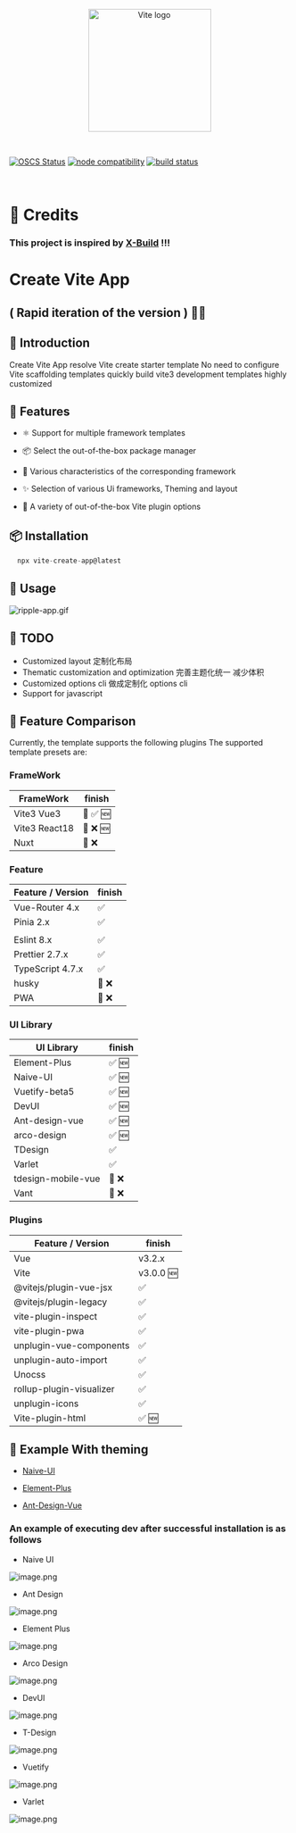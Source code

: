 <p align="center">
  <a href="https://vitejs.dev" target="_blank" rel="noopener noreferrer">
      <img width="220" src="https://jzzx-docs.netlify.app/assets/vite.4d21301c.png" alt="Vite logo">
  </a>
</p>
<br/>
<p align="center">

[![OSCS Status](https://www.oscs1024.com/platform/badge/ErKeLost/vite-cli.svg?size=small)](https://www.oscs1024.com/project/ErKeLost/vite-cli?ref=badge_small)
<a href="https://nodejs.org/en/about/releases/"><img src="https://img.shields.io/node/v/vite.svg" alt="node compatibility"></a>
<a href="https://github.com/vitejs/vite/actions/workflows/ci.yml"><img src="https://github.com/vitejs/vite/actions/workflows/ci.yml/badge.svg?branch=main" alt="build status"></a>


</p>
<br/>

# 🌸 Credits

### This project is inspired by [X-Build](https://github.com/code-device/x-build) !!!

# Create Vite App

## ( Rapid iteration of the version ) 🚧🚧

## 📖 Introduction

Create Vite App resolve Vite create starter template No need to configure Vite scaffolding templates quickly build vite3 development templates highly customized

## 🌈 Features

- ⚛️ Support for multiple framework templates

- 📦 Select the out-of-the-box package manager

- 🚀 Various characteristics of the corresponding framework

- ✨ Selection of various Ui frameworks, Theming and layout

- 🍰 A variety of out-of-the-box Vite plugin options

## 📦 Installation

```ts
  npx vite-create-app@latest
```

## 🦄 Usage

![ripple-app.gif](https://user-images.githubusercontent.com/66500121/187821940-556aba41-30d4-4d34-9093-d911f6257a2a.gif)






## 🍰 TODO

- Customized layout 定制化布局
- Thematic customization and optimization 完善主题化统一 减少体积
- Customized options cli 做成定制化 options cli
- Support for javascript



## 🤖 Feature Comparison

Currently, the template supports the following plugins
The supported template presets are:

### FrameWork

| FrameWork     | finish   |
| ------------- | -------- |
| Vite3 Vue3    | 🚧 ✅ 🆕 |
| Vite3 React18 | 🚧 ❌ 🆕 |
| Nuxt          | 🚧 ❌    |

### Feature

| Feature / Version | finish |
| ----------------- | ------ |
| Vue-Router 4.x    | ✅     |
| Pinia 2.x         | ✅     |
|                   |        |
| Eslint 8.x        | ✅     |
| Prettier 2.7.x    | ✅     |
| TypeScript 4.7.x  | ✅     |
| husky             | 🚧 ❌  |
| PWA               | 🚧 ❌  |

### UI Library

| UI Library         | finish |
| ------------------ | ------ |
| Element-Plus       | ✅ 🆕  |
| Naive-UI           | ✅ 🆕  |
| Vuetify-beta5      | ✅ 🆕  |
| DevUI              | ✅ 🆕  |
| Ant-design-vue     | ✅ 🆕  |
| arco-design        | ✅ 🆕  |
| TDesign            | ✅     |
| Varlet             | ✅     |
| tdesign-mobile-vue | 🚧 ❌  |
| Vant               | 🚧 ❌  |

### Plugins

| Feature / Version        | finish    |
| ------------------------ | --------- |
| Vue                      | v3.2.x    |
| Vite                     | v3.0.0 🆕 |
| @vitejs/plugin-vue-jsx   | ✅        |
| @vitejs/plugin-legacy    | ✅        |
| vite-plugin-inspect      | ✅        |
| vite-plugin-pwa          | ✅        |
| unplugin-vue-components  | ✅        |
| unplugin-auto-import     | ✅        |
| Unocss                   | ✅        |
| rollup-plugin-visualizer | ✅        |
| unplugin-icons           | ✅        |
| Vite-plugin-html         | ✅ 🆕     |

## 🛫 Example With theming

- [Naive-UI](https://create-vite-app-naive-ui.netlify.app/)

- [Element-Plus](https://create-vite-app-element-plus.netlify.app/)

- [Ant-Design-Vue](https://vite-cli-ant-design-vue.netlify.app/)

### An example of executing dev after successful installation is as follows

- Naive UI

![image.png](https://p3-juejin.byteimg.com/tos-cn-i-k3u1fbpfcp/84463b72894c4df2862c20d006ab240c~tplv-k3u1fbpfcp-watermark.image?)

- Ant Design

![image.png](https://p1-juejin.byteimg.com/tos-cn-i-k3u1fbpfcp/21469c6f20bd46ab8fb5df23376cfcba~tplv-k3u1fbpfcp-watermark.image?)

- Element Plus

![image.png](https://p9-juejin.byteimg.com/tos-cn-i-k3u1fbpfcp/682e343e8f924dbbb691811184e8428f~tplv-k3u1fbpfcp-watermark.image?)

- Arco Design

![image.png](https://p6-juejin.byteimg.com/tos-cn-i-k3u1fbpfcp/b27ce1dd7d344170b59be4f2ccd39211~tplv-k3u1fbpfcp-watermark.image?)

- DevUI

![image.png](https://p1-juejin.byteimg.com/tos-cn-i-k3u1fbpfcp/9d0ed5a6340c4a62b35f72ac7b490077~tplv-k3u1fbpfcp-watermark.image?)

- T-Design

![image.png](https://p3-juejin.byteimg.com/tos-cn-i-k3u1fbpfcp/fa8e5b68f8b9481fac9cf4809ac50fbe~tplv-k3u1fbpfcp-watermark.image?)

- Vuetify

![image.png](https://p6-juejin.byteimg.com/tos-cn-i-k3u1fbpfcp/a5ea5124b6284c68b8b9948c9fdf803b~tplv-k3u1fbpfcp-watermark.image?)

- Varlet

![image.png](https://p3-juejin.byteimg.com/tos-cn-i-k3u1fbpfcp/f8f31a99cab645d4a5fb5cf0c4000ef6~tplv-k3u1fbpfcp-watermark.image?)


